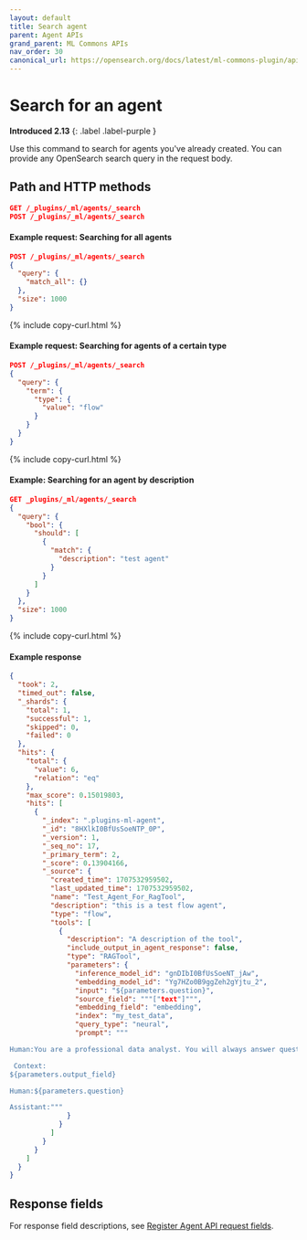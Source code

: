 ```yaml
---
layout: default
title: Search agent
parent: Agent APIs
grand_parent: ML Commons APIs
nav_order: 30
canonical_url: https://opensearch.org/docs/latest/ml-commons-plugin/api/agent-apis/search-agent/
---
```


# Search for an agent
**Introduced 2.13**
{: .label .label-purple }

Use this command to search for agents you've already created. You can provide any OpenSearch search query in the request body.

## Path and HTTP methods

```json
GET /_plugins/_ml/agents/_search
POST /_plugins/_ml/agents/_search
```

#### Example request: Searching for all agents

```json
POST /_plugins/_ml/agents/_search
{
  "query": {
    "match_all": {}
  },
  "size": 1000
}
```
{% include copy-curl.html %}

#### Example request: Searching for agents of a certain type

```json
POST /_plugins/_ml/agents/_search
{
  "query": {
    "term": {
      "type": {
        "value": "flow"
      }
    }
  }
}
```
{% include copy-curl.html %}

#### Example: Searching for an agent by description

```json
GET _plugins/_ml/agents/_search
{
  "query": {
    "bool": {
      "should": [
        {
          "match": {
            "description": "test agent"
          }
        }
      ]
    }
  },
  "size": 1000
}
```
{% include copy-curl.html %}

#### Example response

```json
{
  "took": 2,
  "timed_out": false,
  "_shards": {
    "total": 1,
    "successful": 1,
    "skipped": 0,
    "failed": 0
  },
  "hits": {
    "total": {
      "value": 6,
      "relation": "eq"
    },
    "max_score": 0.15019803,
    "hits": [
      {
        "_index": ".plugins-ml-agent",
        "_id": "8HXlkI0BfUsSoeNTP_0P",
        "_version": 1,
        "_seq_no": 17,
        "_primary_term": 2,
        "_score": 0.13904166,
        "_source": {
          "created_time": 1707532959502,
          "last_updated_time": 1707532959502,
          "name": "Test_Agent_For_RagTool",
          "description": "this is a test flow agent",
          "type": "flow",
          "tools": [
            {
              "description": "A description of the tool",
              "include_output_in_agent_response": false,
              "type": "RAGTool",
              "parameters": {
                "inference_model_id": "gnDIbI0BfUsSoeNT_jAw",
                "embedding_model_id": "Yg7HZo0B9ggZeh2gYjtu_2",
                "input": "${parameters.question}",
                "source_field": """["text"]""",
                "embedding_field": "embedding",
                "index": "my_test_data",
                "query_type": "neural",
                "prompt": """

Human:You are a professional data analyst. You will always answer question based on the given context first. If the answer is not directly shown in the context, you will analyze the data and find the answer. If you don't know the answer, just say don't know. 

 Context:
${parameters.output_field}

Human:${parameters.question}

Assistant:"""
              }
            }
          ]
        }
      }
    ]
  }
}
```

## Response fields

For response field descriptions, see [Register Agent API request fields]({{site.url}}{{site.baseurl}}/ml-commons-plugin/api/agent-apis/register-agent#request-fields).
